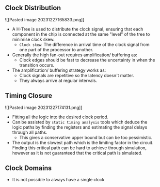## Clock Distribution
![[Pasted image 20231227165833.png]]
* A H-Tree is used to distribute the clock signal, ensuring that each component in the chip is connected at the same "level" of the tree to minimise clock skew.
	* `Clock skew`: The difference in arrival time of the clock signal from one part of the processor to another.
* Generally the high fan-out requires amplification/ buffering as:
	* Clock edges should be fast to decrease the uncertainty in when the transition occurs.
* The amplification/ buffering strategy works as:
	* Clock signals are repetitive so the latency doesn't matter. 
	* They always arrive at regular intervals.

## Timing Closure
![[Pasted image 20231227174131.png]]
* Fitting all the logic into the desired clock period.
* Can be assisted by `static timing analysis` tools which deduce the logic paths by finding the registers and estimating the signal delays through all paths.
	* This gives a conservative upper bound but can be too pessimistic.
* The output is the slowest path which is the limiting factor in the circuit. Finding this critical path can be hard to achieve through simulation, however as it is not guaranteed that the critical path is simulated.

## Clock Domains
* It is not possible to always have a single clock